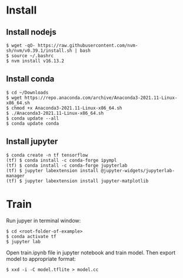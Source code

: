 # Install

## Install nodejs

```shell
$ wget -qO- https://raw.githubusercontent.com/nvm-sh/nvm/v0.39.1/install.sh | bash
$ source ~/.bashrc
$ nvm install v16.13.2
```

## Install conda

```shell
$ cd ~/Downloads
$ wget https://repo.anaconda.com/archive/Anaconda3-2021.11-Linux-x86_64.sh
$ chmod +x Anaconda3-2021.11-Linux-x86_64.sh
$ ./Anaconda3-2021.11-Linux-x86_64.sh
$ conda update --all
$ conda update conda
```

## Install jupyter

```shell
$ conda create -n tf tensorflow
(tf) $ conda install -c conda-forge ipympl
(tf) $ conda install -c conda-forge jupyterlab
(tf) $ jupyter labextension install @jupyter-widgets/jupyterlab-manager
(tf) $ jupyter labextension install jupyter-matplotlib
```

# Train

Run jupyer in terminal window:
```shell
$ cd <root-folder-of-example>
$ conda activate tf
$ jupyter lab
```

Open train.ipynb file in jupyter notebook and train model.
Then export model to appropriate format:
```shell
$ xxd -i -C model.tflite > model.cc
```

